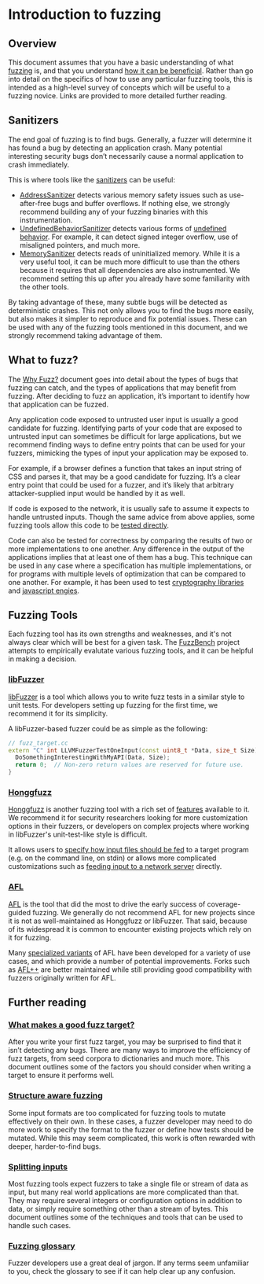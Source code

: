 # Introduction to fuzzing

## Overview

This document assumes that you have a basic understanding of what
[fuzzing](https://en.wikipedia.org/wiki/Fuzzing) is, and that you understand
[how it can be beneficial](https://github.com/google/fuzzing/blob/master/docs/why-fuzz.md).
Rather than go into detail on the specifics of how to use any particular fuzzing
tools, this is intended as a high-level survey of concepts which will be useful
to a fuzzing novice. Links are provided to more detailed further reading.

## Sanitizers

The end goal of fuzzing is to find bugs. Generally, a fuzzer will determine it
has found a bug by detecting an application crash. Many potential interesting
security bugs don’t necessarily cause a normal application to crash immediately.

This is where tools like the [sanitizers](https://github.com/google/sanitizers)
can be useful:

*   [AddressSanitizer](https://clang.llvm.org/docs/AddressSanitizer.html)
    detects various memory safety issues such as use-after-free bugs and buffer
    overflows. If nothing else, we strongly recommend building any of your
    fuzzing binaries with this instrumentation.
*   [UndefinedBehaviorSanitizer](https://clang.llvm.org/docs/UndefinedBehaviorSanitizer.html)
    detects various forms of
    [undefined behavior](https://en.wikipedia.org/wiki/Undefined_behavior). For
    example, it can detect signed integer overflow, use of misaligned pointers,
    and much more.
*   [MemorySanitizer](https://clang.llvm.org/docs/MemorySanitizer.html) detects
    reads of uninitialized memory. While it is a very useful tool, it can be
    much more difficult to use than the others because it requires that all
    dependencies are also instrumented. We recommend setting this up after you
    already have some familiarity with the other tools.

By taking advantage of these, many subtle bugs will be detected as deterministic
crashes. This not only allows you to find the bugs more easily, but also makes
it simpler to reproduce and fix potential issues. These can be used with any of
the fuzzing tools mentioned in this document, and we strongly recommend taking
advantage of them.

## What to fuzz?

The [Why Fuzz?](https://github.com/google/fuzzing/blob/master/docs/why-fuzz.md)
document goes into detail about the types of bugs that fuzzing can catch, and
the types of applications that may benefit from fuzzing. After deciding to fuzz
an application, it’s important to identify how that application can be fuzzed.

Any application code exposed to untrusted user input is usually a good candidate
for fuzzing. Identifying parts of your code that are exposed to untrusted input
can sometimes be difficult for large applications, but we recommend finding ways
to define entry points that can be used for your fuzzers, mimicking the types of
input your application may be exposed to.

For example, if a browser defines a function that takes an input string of CSS
and parses it, that may be a good candidate for fuzzing. It’s a clear entry
point that could be used for a fuzzer, and it’s likely that arbitrary
attacker-supplied input would be handled by it as well.

If code is exposed to the network, it is usually safe to assume it expects to
handle untrusted inputs. Though the same advice from above applies, some fuzzing
tools allow this code to be
[tested directly](https://github.com/google/honggfuzz/blob/master/socketfuzzer/README.md).

Code can also be tested for correctness by comparing the results of two or more
implementations to one another. Any difference in the output of the applications
implies that at least one of them has a bug. This technique can be used in any
case where a specification has multiple implementations, or for programs with
multiple levels of optimization that can be compared to one another. For
example, it has been used to test
[cryptography libraries]([200~https://github.com/guidovranken/cryptofuzz) and
[javascript engies](https://www.squarefree.com/2007/08/02/fuzzing-for-correctness/).

## Fuzzing Tools

Each fuzzing tool has its own strengths and weaknesses, and it's not always
clear which will be best for a given task. The
[FuzzBench](https://github.com/google/fuzzbench) project attempts to empirically
evalutate various fuzzing tools, and it can be helpful in making a decision.

### [libFuzzer]

[libFuzzer] is a tool which allows you to write fuzz tests in a similar style to
unit tests. For developers setting up fuzzing for the first time, we recommend
it for its simplicity.

A libFuzzer-based fuzzer could be as simple as the following:

```cpp
// fuzz_target.cc
extern "C" int LLVMFuzzerTestOneInput(const uint8_t *Data, size_t Size) {
  DoSomethingInterestingWithMyAPI(Data, Size);
  return 0;  // Non-zero return values are reserved for future use.
}
```

[libfuzzer]: https://llvm.org/docs/LibFuzzer.html

### [Honggfuzz]

[Honggfuzz] is another fuzzing tool with a rich set of
[features](https://github.com/google/honggfuzz#features) available to it. We
recommend it for security researchers looking for more customization options in
their fuzzers, or developers on complex projects where working in libFuzzer's
unit-test-like style is difficult.

It allows users to
[specify how input files should be fed](https://github.com/google/honggfuzz/blob/master/docs/USAGE.md)
to a target program (e.g. on the command line, on stdin) or allows more
complicated customizations such as
[feeding input to a network server](https://github.com/google/honggfuzz/blob/master/socketfuzzer/README.md)
directly.

[Honggfuzz]: https://github.com/google/honggfuzz

### [AFL]

[AFL] is the tool that did the most to drive the early success of
coverage-guided fuzzing. We generally do not recommend AFL for new projects
since it is not as well-maintained as Honggfuzz or libFuzzer. That said, because
of its widespread it is common to encounter existing projects which rely on it
for fuzzing.

Many
[specialized variants](https://github.com/google/fuzzing/blob/master/docs/afl-based-fuzzers-overview.md)
of AFL have been developed for a variety of use cases, and which provide a
number of potential improvements. Forks such as
[AFL++](https://github.com/AFLplusplus/AFLplusplus) are better maintained while
still providing good compatibility with fuzzers originally written for AFL.

[AFL]: https://github.com/google/AFL

## Further reading

### [What makes a good fuzz target?](https://github.com/google/fuzzing/blob/master/docs/good-fuzz-target.md)

After you write your first fuzz target, you may be surprised to find that it
isn’t detecting any bugs. There are many ways to improve the efficiency of fuzz
targets, from seed corpora to dictionaries and much more. This document outlines
some of the factors you should consider when writing a target to ensure it
performs well.

### [Structure aware fuzzing](https://github.com/google/fuzzing/blob/master/docs/structure-aware-fuzzing.md)

Some input formats are too complicated for fuzzing tools to mutate effectively
on their own. In these cases, a fuzzer developer may need to do more work to
specify the format to the fuzzer or define how tests should be mutated. While
this may seem complicated, this work is often rewarded with deeper,
harder-to-find bugs.

### [Splitting inputs](https://github.com/google/fuzzing/blob/master/docs/split-inputs.md)

Most fuzzing tools expect fuzzers to take a single file or stream of data as
input, but many real world applications are more complicated than that. They may
require several integers or configuration options in addition to data, or simply
require something other than a stream of bytes. This document outlines some of
the techniques and tools that can be used to handle such cases.

### [Fuzzing glossary](https://github.com/google/fuzzing/blob/master/docs/glossary.md)

Fuzzer developers use a great deal of jargon. If any terms seem unfamiliar to
you, check the glossary to see if it can help clear up any confusion.
